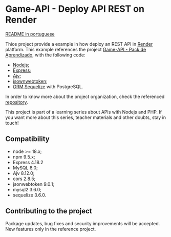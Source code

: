 # Game-API - Deploy API REST on Render

[README in portuguese](README.md)

Thios project provide a example in how deploy an REST API in [Render](https://render.com/) platform. This example references the project [Game-API - Pack de Aprendizado](https://github.com/fabiosperotto/api-players-express), with the following code:

- [Nodejs](https://nodejs.org/en);
- [Express](https://expressjs.com/);
- [Ajv](https://ajv.js.org/);
- [jsownwebtoken](https://github.com/auth0/node-jsonwebtoken);
- [ORM Sequelize](https://sequelize.org/) with PostgreSQL.

In order to know more about the project organization, check the referenced [repository](https://github.com/fabiosperotto/api-players-express).

This project is part of a learning series about APIs with Nodejs and PHP. If you want more about this series, teacher materials and other doubts, stay in touch!

## Compatibility

- node >= 18.x;
- npm 9.5.x;
- Express 4.18.2
- MySQL 8.0;
- Ajv 8.12.0;
- cors 2.8.5;
- jsonwebtoken 9.0.1;
- mysql2 3.6.0;
- sequelize 3.6.0.

## Contributing to the project

Package updates, bug fixes and security improvements will be accepted. New features only in the reference project.
